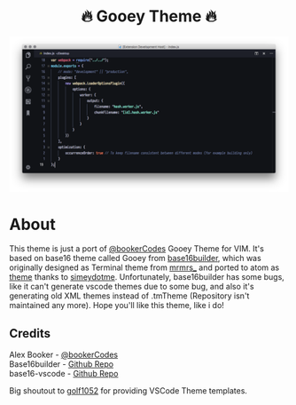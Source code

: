<h1 align="center">🔥 Gooey Theme 🔥</h1>

![Theme](media/theme.png)

# About
This theme is just a port of [@bookerCodes](https://twitter.com/bookercodes) Gooey Theme for VIM. It's based on base16 theme called Gooey from [base16builder](https://github.com/base16-builder), which was originally designed as Terminal theme from [mrmrs_](https://twitter.com/mrmrs_) and ported to atom as [theme](https://atom.io/themes/atom-gooey-syntax) thanks to [simeydotme](https://twitter.com/simeydotme). Unfortunately, base16builder has some bugs, like it can't generate vscode themes due to some bug, and also it's generating old XML themes instead of .tmTheme (Repository isn't maintained any more). Hope you'll like this theme, like i do!
## Credits
Alex Booker - [@bookerCodes](https://twitter.com/bookercodes)  
Base16builder - [Github Repo](https://github.com/base16-builder)  
base16-vscode - [Github Repo](https://github.com/golf1052/base16-vscode)  

Big shoutout to [golf1052](https://github.com/golf1052) for providing VSCode Theme templates.

